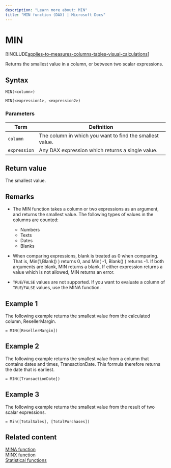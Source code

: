 ```yaml
---
description: "Learn more about: MIN"
title: "MIN function (DAX) | Microsoft Docs"
---
```

# MIN

[!INCLUDE[applies-to-measures-columns-tables-visual-calculations](includes/applies-to-measures-columns-tables-visual-calculations.md)]

Returns the smallest value in a column, or between two scalar expressions.
  
## Syntax  
  
```dax
MIN(<column>)  
```

```dax
MIN(<expression1>, <expression2>)
```

### Parameters
  
|Term|Definition|  
|--------|--------------|  
|`column`|The column in which you want to find the smallest value.|  
|`expression`|Any DAX expression which returns a single value.|  
  
## Return value

The smallest value.  
  
## Remarks

- The MIN function takes a column or two expressions as an argument, and returns the smallest value. The following types of values in the columns are counted:  
  - Numbers
  - Texts
  - Dates  
  - Blanks

- When comparing expressions, blank is treated as 0 when comparing. That is, Min(1,Blank() ) returns 0, and Min( -1, Blank() ) returns -1. If both arguments are blank, MIN returns a blank. If either expression returns a value which is not allowed, MIN returns an error.

- `TRUE`/`FALSE` values are not supported. If you want to evaluate a column of `TRUE`/`FALSE` values, use the MINA function.
  
## Example 1

The following example returns the smallest value from the calculated column, ResellerMargin.  
  
```dax
= MIN([ResellerMargin])  
```
  
## Example 2

The following example returns the smallest value from a column that contains dates and times, TransactionDate. This formula therefore returns the date that is earliest.  
  
```dax
= MIN([TransactionDate])  
```

## Example 3

The following example returns the smallest value from the result of two scalar expressions.  
  
```dax
= Min([TotalSales], [TotalPurchases])
```

## Related content

[MINA function](mina-function-dax.md)  
[MINX function](minx-function-dax.md)  
[Statistical functions](statistical-functions-dax.md)  
